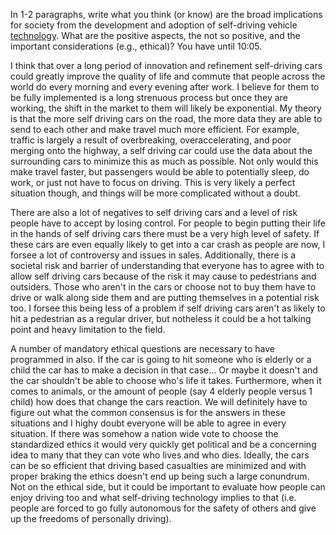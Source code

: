In 1-2 paragraphs, write what you think (or know) are the broad implications for society from the development and adoption of self-driving vehicle [technology](https://medium.com/@feiqi9047/the-data-science-behind-self-driving-cars-eb7d0579c80b). What are the positive aspects, the not so positive, and the important considerations (e.g., ethical)? You have until 10:05.

I think that over a long period of innovation and refinement self-driving cars could greatly improve the quality of life and commute that people across the world do every morning and every evening after work. I believe for them to be fully implemented is a long strenuous process but once they are working, the shift in the market to them will likely be exponential. My theory is that the more self driving cars on the road, the more data they are able to send to each other and make travel much more efficient. For example, traffic is largely a result of overbreaking, overaccelerating, and poor merging onto the highway, a self driving car could use the data about the surrounding cars to minimize this as much as possible. Not only would this make travel faster, but passengers would be able to potentially sleep, do work, or just not have to focus on driving. This is very likely a perfect situation though, and things will be more complicated without a doubt. 

There are also a lot of negatives to self driving cars and a level of risk people have to accept by losing control. For people to begin putting their life in the hands of self driving cars there must be a very high level of safety. If these cars are even equally likely to get into a car crash as people are now, I forsee a lot of controversy and issues in sales. Additionally, there is a societal risk and barrier of understanding that everyone has to agree with to allow self driving cars because of the risk it may cause to pedestrians and outsiders. Those who aren't in the cars or choose not to buy them have to drive or walk along side them and are putting themselves in a potential risk too. I forsee this being less of a problem if self driving cars aren't as likely to hit a pedestrian as a regular driver, but notheless it could be a hot talking point and heavy limitation to the field.

A number of mandatory ethical questions are necessary to have programmed in also. If the car is going to hit someone who is elderly or a child the car has to make a decision in that case... Or maybe it doesn't and the car shouldn't be able to choose who's life it takes. Furthermore, when it comes to animals, or the amount of people (say 4 elderly people versus 1 child) how does that change the cars reaction. We will definitely have to figure out what the common consensus is for the answers in these situations and I highy doubt everyone will be able to agree in every situation. If there was somehow a nation wide vote to choose the standardized ethics it would very quickly get political and be a concerning idea to many that they can vote who lives and who dies. Ideally, the cars can be so efficient that driving based casualties are minimized and with proper braking the ethics doesn't end up being such a large conundrum. Not on the ethical side, but it could be important to evaluate how people can enjoy driving too and what self-driving technology implies to that (i.e. people are forced to go fully autonomous for the safety of others and give up the freedoms of personally driving).
